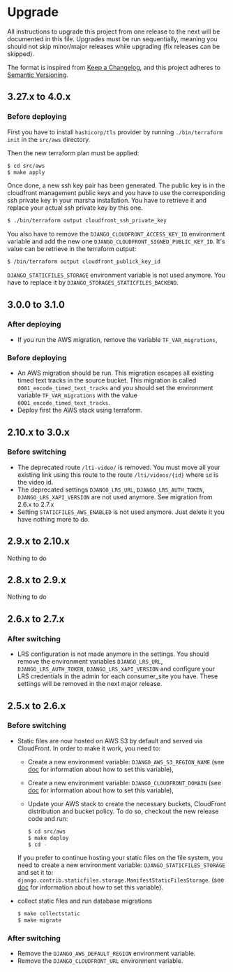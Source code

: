 # Upgrade

All instructions to upgrade this project from one release to the next will be
documented in this file. Upgrades must be run sequentially, meaning you should
not skip minor/major releases while upgrading (fix releases can be skipped).

The format is inspired from [Keep a Changelog](https://keepachangelog.com/en/1.0.0/),
and this project adheres to [Semantic Versioning](https://semver.org/spec/v2.0.0.html).

## 3.27.x to 4.0.x

### Before deploying

First you have to install `hashicorp/tls` provider by running `./bin/terraform init` in the `src/aws` directory.

Then the new terraform plan must be applied:

```bash
$ cd src/aws
$ make apply
```

Once done, a new ssh key pair has been generated. The public key is in the cloudfront management public keys and you have to use the corresponding ssh private key in your marsha installation. You have to retrieve it and replace your actual ssh private key by this one.

```bash
$ ./bin/terraform output cloudfront_ssh_private_key
```

You also have to remove the `DJANGO_CLOUDFRONT_ACCESS_KEY_ID` environment variable and add the new one `DJANGO_CLOUDFRONT_SIGNED_PUBLIC_KEY_ID`. It's value can be retrieve in the terraform output:

```bash
$ /bin/terraform output cloudfront_publick_key_id
```

`DJANGO_STATICFILES_STORAGE` environment variable is not used anymore. You have to replace it by `DJANGO_STORAGES_STATICFILES_BACKEND`.

## 3.0.0 to 3.1.0

### After deploying

- If you run the AWS migration, remove the variable `TF_VAR_migrations`,

### Before deploying


- An AWS migration should be run. This migration escapes all existing timed text
  tracks in the source bucket. This migration is called `0001_encode_timed_text_tracks` and you
  should set the environment variable `TF_VAR_migrations` with the value
  `0001_encode_timed_text_tracks`.
- Deploy first the AWS stack using terraform.

## 2.10.x to 3.0.x

### Before switching

- The deprecated route `/lti-video/` is removed. You must move all your existing
  link using this route to the route `/lti/videos/{id}` where `id` is the video id.
- The deprecated settings `DJANGO_LRS_URL`, `DJANGO_LRS_AUTH_TOKEN`, `DJANGO_LRS_XAPI_VERSION`
  are not used anymore. See migration from 2.6.x to 2.7.x
- Setting `STATICFILES_AWS_ENABLED` is not used anymore. Just delete it you have nothing more
  to do.

## 2.9.x to 2.10.x

Nothing to do

## 2.8.x to 2.9.x

Nothing to do

## 2.6.x to 2.7.x

### After switching

- LRS configuration is not made anymore in the settings. You should remove the environment
  variables `DJANGO_LRS_URL`, `DJANGO_LRS_AUTH_TOKEN`, `DJANGO_LRS_XAPI_VERSION` and configure
  your LRS credentials in the admin for each consumer_site you have.
  These settings will be removed in the next major release.

## 2.5.x to 2.6.x

### Before switching

- Static files are now hosted on AWS S3 by default and served via CloudFront.
  In order to make it work, you need to:
    * Create a new environment variable: `DJANGO_AWS_S3_REGION_NAME`
      (see [doc](./docs/env.md#django_aws_s3_region_name) for information about how
      to set this variable),
    * Create a new environment variable: `DJANGO_CLOUDFRONT_DOMAIN`
      (see [doc](./docs/env.md#django_cloudfront_domain) for information about how
      to set this variable),
    * Update your AWS stack to create the necessary buckets, CloudFront distribution
      and bucket policy. To do so, checkout the new release code and run:

        ```bash
        $ cd src/aws
        $ make deploy
        $ cd -
        ```
  If you prefer to continue hosting your static files on the file system, you need to
  create a new environment variable: `DJANGO_STATICFILES_STORAGE` and set it to:
  `django.contrib.staticfiles.storage.ManifestStaticFilesStorage`.
  (see [doc](./docs/env.md#django_staticfiles_storage) for information about how
  to set this variable).

- collect static files and run database migrations

    ```bash
    $ make collectstatic
    $ make migrate
    ```

### After switching

- Remove the `DJANGO_AWS_DEFAULT_REGION` environment variable.
- Remove the `DJANGO_CLOUDFRONT_URL` environment variable.
